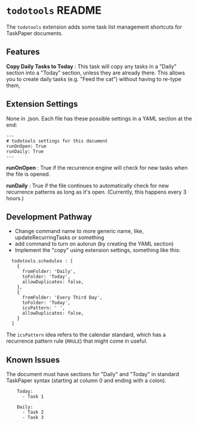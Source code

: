 # `todotools` README

The `todotools` extension adds some task list management shortcuts for TaskPaper documents.

## Features

**Copy Daily Tasks to Today**
: This task will copy any tasks in a "Daily" section into a "Today" section, unless they are already there. This allows you to create daily tasks (e.g. "Feed the cat") without having to re-type them,

## Extension Settings

None in .json. Each file has these possible settings in a YAML section at the end:

```
---
# todotools settings for this document
runOnOpen: True
runDaily: True
---
```

**runOnOpen**
: True if the recurrence engine will check for new tasks when the file is opened.

**runDaily**
: True if the file continues to automatically check for new recurrence patterns as long as it's open. (Currently, this happens every 3 hours.)

## Development Pathway

* Change command name to more generic name, like, updateRecurringTasks or something
* add command to turn on autorun (by creating the YAML section)
* Implement the "copy" using extension settings, something like this:

````
  todotools.schedules : [
    { 
      fromFolder: 'Daily', 
      toFolder: 'Today',
      allowDuplicates: false, 
    },
    { 
      fromFolder: 'Every Third Day', 
      toFolder: 'Today',
      icsPattern: ' ',
      allowDuplicates: false, 
    }
  ]
````

The `icsPattern` idea refers to the calendar standard, which has a recurrence pattern rule (`RRULE`) that might come in useful.

## Known Issues

The document must have sections for "Daily" and "Today" in standard TaskPaper syntax (starting at column 0 and ending with a colon).

````
    Today:
      - Task 1

    Daily:
      - Task 2
      - Task 3
````

